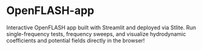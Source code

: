 # OpenFLASH-app
Interactive OpenFLASH app built with Streamlit and deployed via Stlite. Run single-frequency tests, frequency sweeps, and visualize hydrodynamic coefficients and potential fields directly in the browser!

